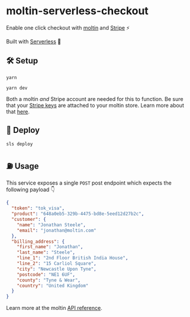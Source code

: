 # moltin-serverless-checkout

Enable one click checkout with [moltin](https://moltin.com) and [Stripe](https://stripe.com) ⚡️

Built with [Serverless](https://github.com/serverless/serverless) 🤘

## 🛠 Setup

`yarn`

`yarn dev`

Both a moltin _and_ Stripe account are needed for this to function. Be sure that your [Stripe keys](https://stripe.com/docs/dashboard#api-keys) are attached to your moltin store. Learn more about that [here](https://docs.moltin.com/?bash#configuring-stripe).

## 🚀 Deploy

`sls deploy`

## ⛽️ Usage

This service exposes a single `POST` post endpoint which expects the following payload 👇

```json
{
  "token": "tok_visa",
  "product": "648a0eb5-329b-4475-bd8e-5eed12d27b2c",
  "customer": {
    "name": "Jonathan Steele",
    "email": "jonathan@moltin.com"
  },
  "billing_address": {
    "first_name": "Jonathan",
    "last_name": "Steele",
    "line_1": "2nd Floor British India House",
    "line_2": "15 Carliol Square",
    "city": "Newcastle Upon Tyne",
    "postcode": "NE1 6UF",
    "county": "Tyne & Wear",
    "country": "United Kingdom"
  }
}
```

Learn more at the moltin [API reference](https://docs.moltin.com).
